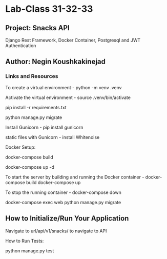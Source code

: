 # Lab-Class 31-32-33

## Project:  Snacks API

Django Rest Framework, Docker Container, Postgresql and JWT Authentication

## Author: Negin Koushkakinejad

### Links and Resources

To create a virtual environment - python -m venv .venv

Activate the virtual environment - source .venv/bin/activate

pip install -r requirements.txt

python manage.py migrate

Install Gunicorn - pip install gunicorn

static files with Gunicorn - install Whitenoise

Docker Setup:

docker-compose build

docker-compose up -d

To start the server by building and running the Docker container - docker-compose build
docker-compose up

To stop the running container - docker-compose down

docker-compose exec web python manage.py migrate

## How to Initialize/Run Your Application

Navigate to url/api/v1/snacks/ to navigate to API


How to Run Tests:

python manage.py test